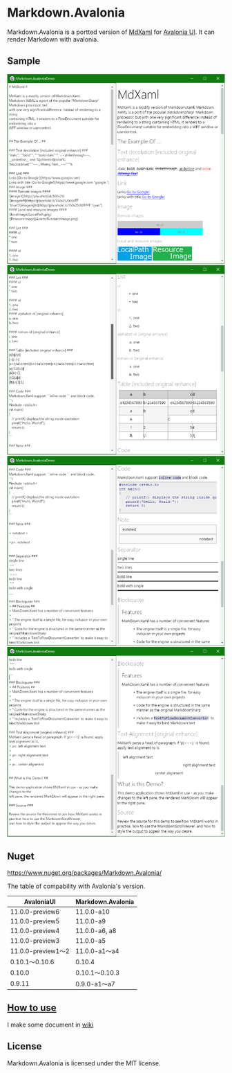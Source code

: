 # Markdown.Avalonia

Markdown.Avalonia is a portted version of [MdXaml](https://github.com/whistyun/MdXaml) for [Avalonia UI](https://www.avaloniaui.net/).
It can render Markdown with avalonia.


## Sample

![img1](docs/img.demo/scrn1.png)  
![img1](docs/img.demo/scrn2.png)  
![img1](docs/img.demo/scrn3.png)  
![img1](docs/img.demo/scrn4.png)  

## Nuget

https://www.nuget.org/packages/Markdown.Avalonia/

The table of compability with Avalonia's version.


| AvaloniaUI         | Markdown.Avalonia |
|--------------------|-------------------|
| 11.0.0-preview6    | 11.0.0-a10        |
| 11.0.0-preview5    | 11.0.0-a9         |
| 11.0.0-preview4    | 11.0.0-a6, a8     |
| 11.0.0-preview3    | 11.0.0-a5         |
| 11.0.0-preview1～2 | 11.0.0-a1～a4     |
| 0.10.1～0.10.6     | 0.10.4            |
| 0.10.0             | 0.10.1～0.10.3    |
| 0.9.11             | 0.9.0-a1～a7      |

## [How to use](https://github.com/whistyun/Markdown.Avalonia/wiki/How-to-use)

I make some document in [wiki](https://github.com/whistyun/Markdown.Avalonia/wiki)


## License

Markdown.Avalonia is licensed under the MIT license.
